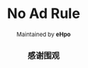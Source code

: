 <h1 align="center">
No Ad Rule
</h1>
<p align="center">
<sup>
Maintained by <b>eHpo</b>
</sup>
</p>



<h3 align="center">
<p>感谢围观
</p>
</h3>
